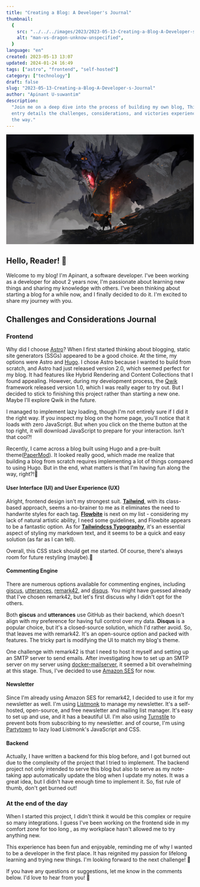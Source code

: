 ```yaml
---
title: "Creating a Blog: A Developer's Journal"
thumbnail:
  {
    src: "../../../images/2023/2023-05-13-Creating-a-Blog-A-Developer-s-Journal/man-vs-dragon-unknow-unspecified.jpg",
    alt: "man-vs-dragon-unknow-unspecified",
  }
language: "en"
created: 2023-05-13 13:07
updated: 2024-01-24 16:49
tags: ["astro", "frontend", "self-hosted"]
category: ["technology"]
draft: false
slug: "2023-05-13-Creating-a-Blog-A-Developer-s-Journal"
author: "Apinant U-suwantim"
description:
  "Join me on a deep dive into the process of building my own blog, This journal
  entry details the challenges, considerations, and victories experienced along
  the way."
---
```


![man-vs-dragon-unknow-unspecified](../../../images/2023/2023-05-13-Creating-a-Blog-A-Developer-s-Journal/man-vs-dragon-unknow-unspecified.jpg)

## Hello, Reader! 👋

Welcome to my blog! I'm Apinant, a software developer. I've been working as a
developer for about 2 years now, I'm passionate about learning new things and
sharing my knowledge with others. I've been thinking about starting a blog for a
while now, and I finally decided to do it. I'm excited to share my journey with
you.

## Challenges and Considerations Journal

### Frontend

Why did I choose [Astro](https://astro.build/)? When I first started thinking
about blogging, static site generators (SSGs) appeared to be a good choice. At
the time, my options were Astro and [Hugo](https://github.com/gohugoio/hugo). I
chose Astro because I wanted to build from scratch, and Astro had just released
version 2.0, which seemed perfect for my blog. It had features like Hybrid
Rendering and Content Collections that I found appealing. However, during my
development process, the [Qwik](https://github.com/BuilderIO/qwik) framework
released version 1.0, which I was really eager to try out. But I decided to
stick to finishing this project rather than starting a new one. Maybe I'll
explore Qwik in the future.

I managed to implement lazy loading, though I'm not entirely sure if I did it
the right way. If you inspect my blog on the home page, you'll notice that it
loads with zero JavaScript. But when you click on the theme button at the top
right, it will download JavaScript to prepare for your interaction. Isn't that
cool?!

Recently, I came across a blog built using Hugo and a pre-built
theme([PaperMod](https://github.com/adityatelange/hugo-PaperMod)). It looked
really good, which made me realize that building a blog from scratch requires
implementing a lot of things compared to using Hugo. But in the end, what
matters is that I'm having fun along the way, right?!🤔

#### User Interface (UI) and User Experience (UX)

Alright, frontend design isn't my strongest suit.
**[Tailwind](https://tailwindcss.com/)**, with its class-based approach, seems a
no-brainer to me as it eliminates the need to handwrite styles for each tag.
**[Flowbite](https://github.com/themesberg/flowbite)** is next on my list -
considering my lack of natural artistic ability, I need some guidelines, and
Flowbite appears to be a fantastic option. As for
**[Tailwindcss Typography](https://github.com/tailwindlabs/tailwindcss-typography)**,
it's an essential aspect of styling my markdown text, and it seems to be a quick
and easy solution (as far as I can tell).

Overall, this CSS stack should get me started. Of course, there's always room
for future restyling (maybe).🫠

#### Commenting Engine

There are numerous options available for commenting engines, including
[giscus](https://github.com/giscus/giscus),
[utterances](https://github.com/utterance/utterances),
[remark42](https://github.com/umputun/remark42), and
[disqus](https://disqus.com/). You might have guessed already that I've chosen
remark42, but let's first discuss why I didn't opt for the others.

Both **giscus** and **utterances** use GitHub as their backend, which doesn't
align with my preference for having full control over my data. **Disqus** is a
popular choice, but it's a closed-source solution, which I'd rather avoid. So,
that leaves me with remark42. It's an open-source option and packed with
features. The tricky part is modifying the UI to match my blog's theme.

One challenge with remark42 is that I need to host it myself and setting up an
SMTP server to send emails. After investigating how to set up an SMTP server on
my server using
[docker-mailserver](https://github.com/docker-mailserver/docker-mailserver), it
seemed a bit overwhelming at this stage. Thus, I've decided to use
[Amazon SES](https://aws.amazon.com/ses/) for now.

#### Newsletter

Since I'm already using Amazon SES for remark42, I decided to use it for my
newsletter as well. I'm using [Listmonk](https://github.com/knadh/listmonk) to
manage my newsletter. It's a self-hosted, open-source, and free newsletter and
mailing list manager. It's easy to set up and use, and it has a beautiful UI.
I'm also using [Turnstile](https://www.cloudflare.com/products/turnstile/) to
prevent bots from subscribing to my newsletter. and of course, I'm using
[Partytown](https://partytown.builder.io/) to lazy load Listmonk's JavaScript
and CSS.

#### Backend

Actually, I have written a backend for this blog before, and I got burned out
due to the complexity of the project that I tried to implement. The backend
project not only intended to serve this blog but also to serve as my note-taking
app automatically update the blog when I update my notes. It was a great idea,
but I didn't have enough time to implement it. So, fist rule of thumb, don't get
burned out!

### At the end of the day

When I started this project, I didn't think it would be this complex or require
so many integrations. I guess I've been working on the frontend side in my
comfort zone for too long , as my workplace hasn't allowed me to try anything
new.

This experience has been fun and enjoyable, reminding me of why I wanted to be a
developer in the first place. It has reignited my passion for lifelong learning
and trying new things. I'm looking forward to the next challenge! 🚀

If you have any questions or suggestions, let me know in the comments below. I'd
love to hear from you! 👋
